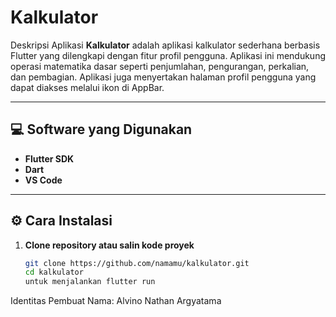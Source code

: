 # Kalkulator

Deskripsi Aplikasi
**Kalkulator** adalah aplikasi kalkulator sederhana berbasis Flutter yang dilengkapi dengan fitur profil pengguna. Aplikasi ini mendukung operasi matematika dasar seperti penjumlahan, pengurangan, perkalian, dan pembagian. Aplikasi juga menyertakan halaman profil pengguna yang dapat diakses melalui ikon di AppBar.

---

## 💻 Software yang Digunakan
- **Flutter SDK** 
- **Dart** 
- **VS Code** 

---

## ⚙️ Cara Instalasi
1. **Clone repository atau salin kode proyek**
   ```bash
   git clone https://github.com/namamu/kalkulator.git
   cd kalkulator
   untuk menjalankan flutter run

Identitas Pembuat
Nama: Alvino Nathan Argyatama
